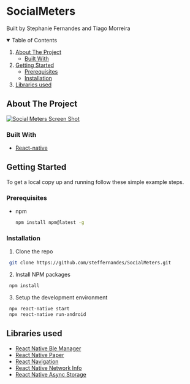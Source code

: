 # SocialMeters
Built by Stephanie Fernandes and Tiago Morreira
 
<!-- TABLE OF CONTENTS -->
<details open="open">
  <summary>Table of Contents</summary>
  <ol>
    <li>
      <a href="#about-the-project">About The Project</a>
      <ul>
        <li><a href="#built-with">Built With</a></li>
      </ul>
    </li>
    <li>
      <a href="#getting-started">Getting Started</a>
      <ul>
        <li><a href="#prerequisites">Prerequisites</a></li>
        <li><a href="#installation">Installation</a></li>
      </ul>
    </li> 
    <li><a href="#acknowledgements">Libraries used</a></li>
  </ol>
</details>



<!-- ABOUT THE PROJECT -->
## About The Project

[![Social Meters Screen Shot][product-screenshot]](https://live.staticflickr.com/65535/51141537955_23086e979b_n.jpg)

 

### Built With
 
* [React-native](https://reactnative.dev/) 


<!-- GETTING STARTED -->
## Getting Started

To get a local copy up and running follow these simple example steps.

### Prerequisites
 
* npm
  ```sh
  npm install npm@latest -g
  ```

### Installation

1. Clone the repo
  ```sh
   git clone https://github.com/steffernandes/SocialMeters.git
   ```
2. Install NPM packages
  ```sh
   npm install
   ```
3. Setup the development environment
  ```sh
   npx react-native start
   npx react-native run-android
   ```

 
<!-- Libraries used -->
## Libraries used
* [React Native Ble Manager](https://github.com/innoveit/react-native-ble-manager)
* [React Native Paper](https://callstack.github.io/react-native-paper/)
* [React Navigation](https://reactnavigation.org/)
* [React Native Network Info](https://www.npmjs.com/package/react-native-network-info)
* [React Native Async Storage](https://github.com/react-native-async-storage/async-storage)

 
[product-screenshot]: https://live.staticflickr.com/65535/51141537955_23086e979b_n.jpg
